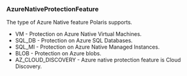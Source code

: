 ### AzureNativeProtectionFeature
The type of Azure Native feature Polaris supports.

- VM - Protection on Azure Native Virtual Machines.
- SQL_DB - Protection on Azure SQL Databases.
- SQL_MI - Protection on Azure Native Managed Instances.
- BLOB - Protection on Azure blobs.
- AZ_CLOUD_DISCOVERY - Azure native protection feature is Cloud Discovery.
